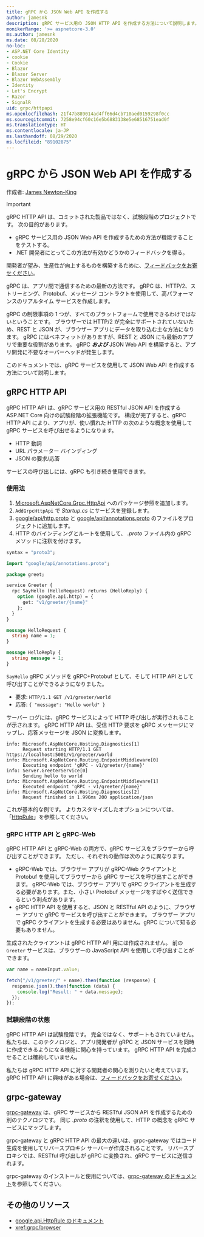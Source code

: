 ```yaml
---
title: gRPC から JSON Web API を作成する
author: jamesnk
description: gRPC サービス用の JSON HTTP API を作成する方法について説明します。
monikerRange: '>= aspnetcore-3.0'
ms.author: jamesnk
ms.date: 08/28/2020
no-loc:
- ASP.NET Core Identity
- cookie
- Cookie
- Blazor
- Blazor Server
- Blazor WebAssembly
- Identity
- Let's Encrypt
- Razor
- SignalR
uid: grpc/httpapi
ms.openlocfilehash: 21f47b889014ad4ff66d4cb710aed0159298f0cc
ms.sourcegitcommit: 7258e94cf60c16e5b6883138e5e68516751ead0f
ms.translationtype: HT
ms.contentlocale: ja-JP
ms.lasthandoff: 08/29/2020
ms.locfileid: "89102875"
---
```

# <a name="create-json-web-apis-from-grpc"></a>gRPC から JSON Web API を作成する

作成者: [James Newton-King](https://twitter.com/jamesnk)

> [!IMPORTANT]
> gRPC HTTP API は、コミットされた製品ではなく、試験段階のプロジェクトです。 次の目的があります。
>
> * gRPC サービス用の JSON Web API を作成するための方法が機能することをテストする。
> * .NET 開発者にとってこの方法が有効かどうかのフィードバックを得る。
>
> 開発者が望み、生産性が向上するものを構築するために、[フィードバックをお寄せください](https://github.com/grpc/grpc-dotnet/issues/167)。

gRPC は、アプリ間で通信するための最新の方法です。 gRPC は、HTTP/2、ストリーミング、Protobuf、メッセージ コントラクトを使用して、高パフォーマンスのリアルタイム サービスを作成します。

gRPC の制限事項の 1 つが、すべてのプラットフォームで使用できるわけではないということです。 ブラウザーでは HTTP/2 が完全にサポートされていないため、REST と JSON が、ブラウザー アプリにデータを取り込む主な方法になります。 gRPC にはベネフィットがありますが、REST と JSON にも最新のアプリで重要な役割があります。 gRPC ***および*** JSON Web API を構築すると、アプリ開発に不要なオーバーヘッドが発生します。

このドキュメントでは、gRPC サービスを使用して JSON Web API を作成する方法について説明します。

## <a name="grpc-http-api"></a>gRPC HTTP API

gRPC HTTP API は、gRPC サービス用の RESTful JSON API を作成する ASP.NET Core 向けの試験段階の拡張機能です。 構成が完了すると、gRPC HTTP API により、アプリが、使い慣れた HTTP の次のような概念を使用して gRPC サービスを呼び出せるようになります。

* HTTP 動詞
* URL パラメーター バインディング
* JSON の要求/応答

サービスの呼び出しには、gRPC も引き続き使用できます。

### <a name="usage"></a>使用法

1. [Microsoft.AspNetCore.Grpc.HttpApi](https://www.nuget.org/packages/Microsoft.AspNetCore.Grpc.HttpApi) へのパッケージ参照を追加します。
1. `AddGrpcHttpApi` で *Startup.cs* にサービスを登録します。
1. [google/api/http.proto](https://github.com/aspnet/AspLabs/blob/c1e59cacf7b9606650d6ec38e54fa3a82377f360/src/GrpcHttpApi/sample/Proto/google/api/http.proto) と [google/api/annotations.proto](https://github.com/aspnet/AspLabs/blob/c1e59cacf7b9606650d6ec38e54fa3a82377f360/src/GrpcHttpApi/sample/Proto/google/api/annotations.proto) のファイルをプロジェクトに追加します。
1. HTTP のバインディングとルートを使用して、 *.proto* ファイル内の gRPC メソッドに注釈を付けます。

```protobuf
syntax = "proto3";

import "google/api/annotations.proto";

package greet;

service Greeter {
  rpc SayHello (HelloRequest) returns (HelloReply) {
    option (google.api.http) = {
      get: "v1/greeter/{name}"
    };
  }
}

message HelloRequest {
  string name = 1;
}

message HelloReply {
  string message = 1;
}
```

`SayHello` gRPC メソッドを gRPC+Protobuf として、そして HTTP API として呼び出すことができるようになりました。

* 要求: `HTTP/1.1 GET /v1/greeter/world`
* 応答: `{ "message": "Hello world" }`

サーバー ログには、gRPC サービスによって HTTP 呼び出しが実行されることが示されます。 gRPC HTTP API は、受信 HTTP 要求を gRPC メッセージにマップし、応答メッセージを JSON に変換します。

```
info: Microsoft.AspNetCore.Hosting.Diagnostics[1]
      Request starting HTTP/1.1 GET https://localhost:5001/v1/greeter/world
info: Microsoft.AspNetCore.Routing.EndpointMiddleware[0]
      Executing endpoint 'gRPC - v1/greeter/{name}'
info: Server.GreeterService[0]
      Sending hello to world
info: Microsoft.AspNetCore.Routing.EndpointMiddleware[1]
      Executed endpoint 'gRPC - v1/greeter/{name}'
info: Microsoft.AspNetCore.Hosting.Diagnostics[2]
      Request finished in 1.996ms 200 application/json
```

これが基本的な例です。 よりカスタマイズしたオプションについては、「[HttpRule](https://cloud.google.com/service-infrastructure/docs/service-management/reference/rpc/google.api#google.api.HttpRule)」を参照してください。

### <a name="grpc-http-api-vs-grpc-web"></a>gRPC HTTP API と gRPC-Web

gRPC HTTP API と gRPC-Web の両方で、gRPC サービスをブラウザーから呼び出すことができます。 ただし、それぞれの動作は次のように異なります。

* gRPC-Web では、ブラウザー アプリが gRPC-Web クライアントと Protobuf を使用してブラウザーから gRPC サービスを呼び出すことができます。 gRPC-Web では、ブラウザー アプリで gRPC クライアントを生成する必要があります。また、小さい Protobuf メッセージをすばやく送信できるという利点があります。
* gRPC HTTP API を使用すると、JSON と RESTful API のように、ブラウザー アプリで gRPC サービスを呼び出すことができます。 ブラウザー アプリで gRPC クライアントを生成する必要はありません。gRPC について知る必要もありません。

生成されたクライアントは gRPC HTTP API 用には作成されません。 前の `Greeter` サービスは、ブラウザーの JavaScript API を使用して呼び出すことができます。

```javascript
var name = nameInput.value;

fetch("/v1/greeter/" + name).then(function (response) {
  response.json().then(function (data) {
    console.log("Result: " + data.message);
  });
});
```

### <a name="experimental-status"></a>試験段階の状態

gRPC HTTP API は試験段階です。 完全ではなく、サポートもされていません。 私たちは、このテクノロジと、アプリ開発者が gRPC と JSON サービスを同時に作成できるようになる機能に関心を持っています。 gRPC HTTP API を完成させることは確約していません。

私たちは gRPC HTTP API に対する開発者の関心を測りたいと考えています。 gRPC HTTP API に興味がある場合は、[フィードバックをお寄せください](https://github.com/grpc/grpc-dotnet/issues/167)。

## <a name="grpc-gateway"></a>grpc-gateway

[grpc-gateway](https://grpc-ecosystem.github.io/grpc-gateway/) は、gRPC サービスから RESTful JSON API を作成するための別のテクノロジです。 同じ *.proto* の注釈を使用して、HTTP の概念を gRPC サービスにマップします。

grpc-gateway と gRPC HTTP API の最大の違いは、grpc-gateway ではコード生成を使用してリバースプロキシ サーバーが作成されることです。 リバースプロキシでは、RESTful 呼び出しが gRPC に変換され、gRPC サービスに送信されます。

grpc-gateway のインストールと使用については、[grpc-gateway のドキュメント](https://grpc-ecosystem.github.io/grpc-gateway/docs/usage.html)を参照してください。

## <a name="additional-resources"></a>その他のリソース

* [google.api.HttpRule のドキュメント](https://cloud.google.com/service-infrastructure/docs/service-management/reference/rpc/google.api#google.api.HttpRule)
* <xref:grpc/browser>
